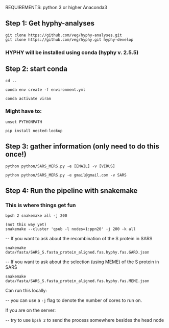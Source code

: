REQUIREMENTS:
python 3 or higher
Anaconda3

## Step 1: Get hyphy-analyses
```
git clone https://github.com/veg/hyphy-analyses.git
git clone https://github.com/veg/hyphy.git hyphy-develop
```
### HYPHY will be installed using conda (hyphy v. 2.5.5)

## Step 2: start conda
```
cd ..

conda env create -f environment.yml

conda activate viran
```

### Might have to:
```
unset PYTHONPATH

pip install nested-lookup
```

## Step 3: gather information (only need to do this once!)
```
python python/SARS_MERS.py -e [EMAIL] -v [VIRUS]

python python/SARS_MERS.py -e gmail@gmail.com -v SARS
```


## Step 4: Run the pipeline with snakemake
### This is where things get fun
```
bpsh 2 snakemake all -j 200

(not this way yet)
snakemake --cluster 'qsub -l nodes=1:ppn20' -j 200 -k all
```

-- If you want to ask about the recombination of the S protein in SARS
```
snakemake data/fasta/SARS_S.fasta_protein_aligned.fas.hyphy.fas.GARD.json
```
-- If you want to ask about the selection (using MEME) of the S protein in SARS
```
snakemake data/fasta/SARS_S.fasta_protein_aligned.fas.hyphy.fas.MEME.json
```
Can run this locally:

-- you can use a ```-j``` flag to denote the number of cores to run on.

If you are on the server:

-- try to use ```bpsh 2``` to send the process somewhere besides the head node

